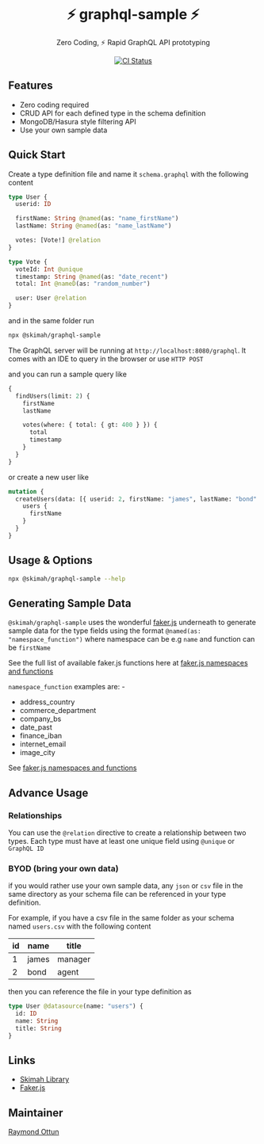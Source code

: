 <h1 align="center" style="border-bottom: none;">⚡ graphql-sample ⚡</h1>
<p align="center">
<p align="center">
    Zero Coding, ⚡ Rapid GraphQL API prototyping
</p>
<p align="center">
<a href="#">
<img src="https://github.com/sayjava/graphql-sample/workflows/test/badge.svg" alt="CI Status">
</a>
</p>

## Features

- Zero coding required
- CRUD API for each defined type in the schema definition
- MongoDB/Hasura style filtering API
- Use your own sample data

## Quick Start

Create a type definition file and name it `schema.graphql` with the following content

```graphql
type User {
  userid: ID

  firstName: String @named(as: "name_firstName")
  lastName: String @named(as: "name_lastName")

  votes: [Vote!] @relation
}

type Vote {
  voteId: Int @unique
  timestamp: String @named(as: "date_recent")
  total: Int @nameD(as: "random_number")

  user: User @relation
}
```

and in the same folder run

```sh
npx @skimah/graphql-sample
```

The GraphQL server will be running at `http://localhost:8080/graphql`. It comes with an IDE to query in the browser or use `HTTP POST`

and you can run a sample query like

```graphql
{
  findUsers(limit: 2) {
    firstName
    lastName

    votes(where: { total: { gt: 400 } }) {
      total
      timestamp
    }
  }
}
```

or create a new user like

```graphql
mutation {
  createUsers(data: [{ userid: 2, firstName: "james", lastName: "bond" }]) {
    users {
      firstName
    }
  }
}
```

## Usage & Options

```sh
npx @skimah/graphql-sample --help
```

## Generating Sample Data

`@skimah/graphql-sample` uses the wonderful [faker.js](https://github.com/marak/Faker.js/) underneath to generate sample data for the type fields using the format `@named(as: "namespace_function")` where namespace can be e.g `name` and function can be `firstName`

See the full list of available faker.js functions here at [faker.js namespaces and functions](https://rawgit.com/Marak/faker.js/master/examples/browser/index.html)

`namespace_function` examples are: -

- address_country
- commerce_department
- company_bs
- date_past
- finance_iban
- internet_email
- image_city

See [faker.js namespaces and functions](https://rawgit.com/Marak/faker.js/master/examples/browser/index.html)

## Advance Usage

### Relationships

You can use the `@relation` directive to create a relationship between two types. Each type must have at least one unique field using `@unique` or `GraphQL ID`

### BYOD (bring your own data)

if you would rather use your own sample data, any `json` or `csv` file in the same directory as your schema file can be referenced in your type definition.

For example, if you have a csv file in the same folder as your schema named `users.csv` with the following content

| id  | name  | title   |
| --- | ----- | ------- |
| 1   | james | manager |
| 2   | bond  | agent   |

then you can reference the file in your type definition as

```graphql
type User @datasource(name: "users") {
  id: ID
  name: String
  title: String
}
```

## Links

- [Skimah Library](https://docs.skimah.dev/#/)
- [Faker.js](https://github.com/marak/Faker.js/)

## Maintainer

[Raymond Ottun]("http://github.com/sayjava)
